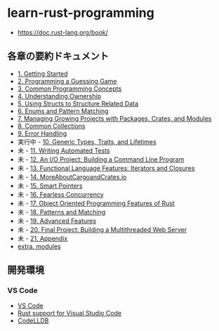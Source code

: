 # learn-rust-programming
- https://doc.rust-lang.org/book/

## 各章の要約ドキュメント
- [1. Getting Started](docs/GettingStarted.md)
- [2. Programming a Guessing Game](docs/ProgrammingGuessingGame.md)
- [3. Common Programming Concepts](docs/CommonProgrammingConcepts.md)
- [4. Understanding Ownership](docs/UnderstandingOwnership.md)
- [5. Using Structs to Structure Related Data](docs/UsingStructstoStructureRelatedData.md)
- [6. Enums and Pattern Matching](docs/EnumsandPatternMatching.md)
- [7. Managing Growing Projects with Packages, Crates, and Modules](docs/ManagingGrowingProjectswithPackagesCratesandModules.md)
- [8. Common Collections](docs/CommonCollections.md)
- [9. Error Handling](docs/ErrorHandling.md)
- 実行中 - [10. Generic Types, Traits, and Lifetimes](docs/GenericTypesTraitsandLifetimes.md)
- 未 - [11. Writing Automated Tests](docs/WritingAutomatedTests.md)
- 未 - [12. An I/O Project: Building a Command Line Program](docs/AnIOProjectBuildingaCommandLineProgram.md)
- 未 - [13. Functional Language Features: Iterators and Closures](docs/FunctionalLanguageFeaturesIteratorsandClosures.md)
- 未 - [14. MoreAboutCargoandCrates.io](docs/MoreAboutCargoandCratesio.md)
- 未 - [15. Smart Pointers](docs/SmartPointers.md)
- 未 - [16. Fearless Concurrency](docs/FearlessConcurrency.md)
- 未 - [17. Object Oriented Programming Features of Rust](docs/ObjectOrientedProgrammingFeaturesofRust.md)
- 未 - [18. Patterns and Matching](docs/PatternsandMatching.md)
- 未 - [19. Advanced Features](docs/AdvancedFeatures.md)
- 未 - [20. Final Project: Building a Multithreaded Web Server](docs/FinalProjectBuildingaMultithreadedWebServer.md)
- 未 - [21. Appendix](docs/Appendix.md)
- [extra. modules](docs/Modules.md)

## 開発環境

### VS Code
- [VS Code](https://code.visualstudio.com/)
- [Rust support for Visual Studio Code](https://marketplace.visualstudio.com/items?itemName=rust-lang.rust)
- [CodeLLDB](https://marketplace.visualstudio.com/items?itemName=vadimcn.vscode-lldb)
